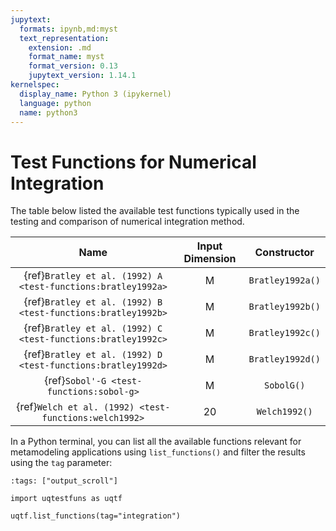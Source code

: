 ```yaml
---
jupytext:
  formats: ipynb,md:myst
  text_representation:
    extension: .md
    format_name: myst
    format_version: 0.13
    jupytext_version: 1.14.1
kernelspec:
  display_name: Python 3 (ipykernel)
  language: python
  name: python3
---
```


# Test Functions for Numerical Integration

The table below listed the available test functions typically used
in the testing and comparison of numerical integration method.

|                             Name                             | Input Dimension |     Constructor     |
|:------------------------------------------------------------:|:---------------:|:-------------------:|
| {ref}`Bratley et al. (1992) A <test-functions:bratley1992a>` |        M        |  `Bratley1992a()`   |
| {ref}`Bratley et al. (1992) B <test-functions:bratley1992b>` |        M        |  `Bratley1992b()`   |
| {ref}`Bratley et al. (1992) C <test-functions:bratley1992c>` |        M        |  `Bratley1992c()`   |
| {ref}`Bratley et al. (1992) D <test-functions:bratley1992d>` |        M        |  `Bratley1992d()`   |
|           {ref}`Sobol'-G <test-functions:sobol-g>`           |        M        |     `SobolG()`      |
|    {ref}`Welch et al. (1992) <test-functions:welch1992>`     |       20        |    `Welch1992()`    |

In a Python terminal, you can list all the available functions relevant
for metamodeling applications using ``list_functions()`` and filter the results
using the ``tag`` parameter:

```{code-cell} ipython3
:tags: ["output_scroll"]

import uqtestfuns as uqtf

uqtf.list_functions(tag="integration")
```
